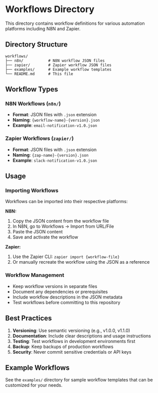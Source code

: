# Workflows Directory

This directory contains workflow definitions for various automation platforms including N8N and Zapier.

## Directory Structure

```
workflows/
├── n8n/           # N8N workflow JSON files
├── zapier/        # Zapier workflow JSON files  
├── examples/      # Example workflow templates
└── README.md      # This file
```

## Workflow Types

### N8N Workflows (`n8n/`)
- **Format**: JSON files with `.json` extension
- **Naming**: `{workflow-name}-{version}.json`
- **Example**: `email-notification-v1.0.json`

### Zapier Workflows (`zapier/`)
- **Format**: JSON files with `.json` extension
- **Naming**: `{zap-name}-{version}.json`
- **Example**: `slack-notification-v1.0.json`

## Usage

### Importing Workflows
Workflows can be imported into their respective platforms:

**N8N:**
1. Copy the JSON content from the workflow file
2. In N8N, go to Workflows → Import from URL/File
3. Paste the JSON content
4. Save and activate the workflow

**Zapier:**
1. Use the Zapier CLI: `zapier import {workflow-file}`
2. Or manually recreate the workflow using the JSON as a reference

### Workflow Management
- Keep workflow versions in separate files
- Document any dependencies or prerequisites
- Include workflow descriptions in the JSON metadata
- Test workflows before committing to this repository

## Best Practices

1. **Versioning**: Use semantic versioning (e.g., v1.0.0, v1.1.0)
2. **Documentation**: Include clear descriptions and usage instructions
3. **Testing**: Test workflows in development environments first
4. **Backup**: Keep backups of production workflows
5. **Security**: Never commit sensitive credentials or API keys

## Example Workflows

See the `examples/` directory for sample workflow templates that can be customized for your needs.
